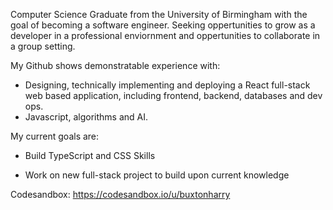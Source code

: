 Computer Science Graduate from the University of Birmingham with the goal of becoming a software engineer. Seeking oppertunities to grow as a developer in a professional enviornment and oppertunities to collaborate in a group setting.


My Github shows demonstratable experience with: 

- Designing, technically implementing and deploying a React full-stack web based application, including frontend, backend, databases and dev ops.
- Javascript, algorithms and AI.

My current goals are: 

- Build TypeScript and CSS Skills

- Work on new full-stack project to build upon current knowledge


Codesandbox: https://codesandbox.io/u/buxtonharry
